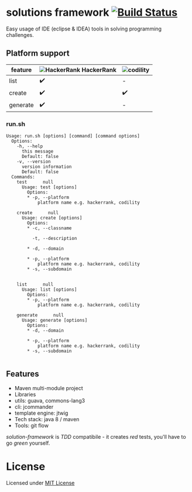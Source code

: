 # solutions framework [![Build Status](https://travis-ci.org/amarcinkowski/solutions-framework.svg?branch=master)](https://travis-ci.org/amarcinkowski/solutions-framework)

Easy usage of IDE (eclipse & IDEA) tools in solving programming challenges.

## Platform support

| feature | ![HackerRank](https://amarcinkowski.github.io/imgs/solutions-framework/hackerrank.png) HackerRank | ![codility](https://amarcinkowski.github.io/imgs/solutions-framework/codility.png) |
|---|---|---|
| list | :heavy_check_mark: | - |
| create | :heavy_check_mark: | :heavy_check_mark: |
| generate | :heavy_check_mark: | - |

### run.sh

```
Usage: run.sh [options] [command] [command options]
  Options:
    -h, --help
      this message
      Default: false
    -v, --version
      version information
      Default: false
  Commands:
    test      null
      Usage: test [options]
        Options:
        * -p, --platform
            platform name e.g. hackerrank, codility

    create      null
      Usage: create [options]
        Options:
        * -c, --classname

          -t, --description

        * -d, --domain

        * -p, --platform
            platform name e.g. hackerrank, codility
        * -s, --subdomain


    list      null
      Usage: list [options]
        Options:
        * -p, --platform
            platform name e.g. hackerrank, codility

    generate      null
      Usage: generate [options]
        Options:
        * -d, --domain

        * -p, --platform
            platform name e.g. hackerrank, codility
        * -s, --subdomain


```
## Features

- Maven multi-module project
- Libraries
 - utils:           guava, commons-lang3
 - cli:             jcommander
 - template engine: jtwig
- Tech stack: java 8 / maven
- Tools: git flow

*solution-framework* is *TDD* compatibile - it creates *red* tests, you'll have to go *green* yourself.

# License

Licensed under [MIT License](https://opensource.org/licenses/MIT)
